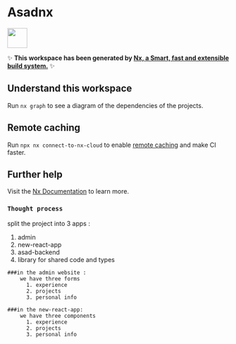 # Asadnx

<a alt="Nx logo" href="https://nx.dev" target="_blank" rel="noreferrer"><img src="https://raw.githubusercontent.com/nrwl/nx/master/images/nx-logo.png" width="45"></a>

✨ **This workspace has been generated by [Nx, a Smart, fast and extensible build system.](https://nx.dev)** ✨

## Understand this workspace

Run `nx graph` to see a diagram of the dependencies of the projects.

## Remote caching

Run `npx nx connect-to-nx-cloud` to enable [remote caching](https://nx.app) and make CI faster.

## Further help

Visit the [Nx Documentation](https://nx.dev) to learn more.


### `Thought process`
split the project into 3 apps :

  1. admin
  2. new-react-app
  3. asad-backend
  4. library for shared code and types

    ###in the admin website : 
        we have three forms
          1. experience
          2. projects 
          3. personal info 
          
    ###in the new-react-app: 
        we have three components
          1. experience
          2. projects 
          3. personal info 
          
    
       
          
          

